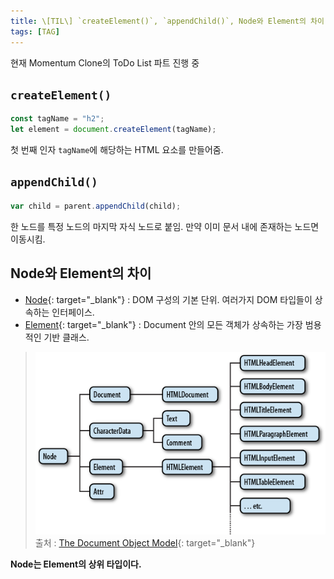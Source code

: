 ```yaml
---
title: \[TIL\] `createElement()`, `appendChild()`, Node와 Element의 차이
tags: [TAG]
---
```


현재 Momentum Clone의 ToDo List 파트 진행 중

## `createElement()`

```javascript
const tagName = "h2";
let element = document.createElement(tagName);
```

첫 번째 인자 `tagName`에 해당하는 HTML 요소를 만들어줌.

## `appendChild()`

```javascript
var child = parent.appendChild(child);
```

한 노드를 특정 노드의 마지막 자식 노드로 붙임. 만약 이미 문서 내에 존재하는 노드면 이동시킴.

## Node와 Element의 차이

- [Node](https://developer.mozilla.org/ko/docs/Web/API/Node){: target="\_blank"} : DOM 구성의 기본 단위. 여러가지 DOM 타입들이 상속하는 인터페이스.
- [Element](https://developer.mozilla.org/ko/docs/Web/API/Element){: target="\_blank"} : Document 안의 모든 객체가 상속하는 가장 범용적인 기반 클래스.

> ![DOM Types](../assets/img/dom_types.png)
> 출처 : [The Document Object Model](https://web.stanford.edu/class/cs98si/slides/the-document-object-model.html){: target="\_blank"}

**Node는 Element의 상위 타입이다.**

